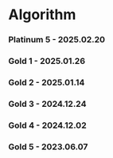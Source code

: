 # Algorithm

### Platinum 5 - 2025.02.20
### Gold 1 - 2025.01.26
### Gold 2 - 2025.01.14
### Gold 3 - 2024.12.24
### Gold 4 - 2024.12.02
### Gold 5 - 2023.06.07
